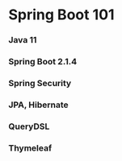 # Spring Boot 101

### Java 11

### Spring Boot 2.1.4

### Spring Security

### JPA, Hibernate

### QueryDSL

### Thymeleaf
